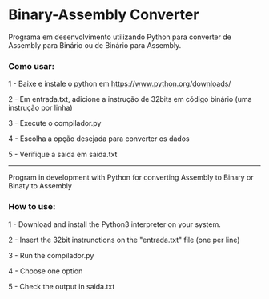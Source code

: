 # Binary-Assembly Converter
Programa em desenvolvimento utilizando Python para converter de Assembly para Binário ou de Binário para Assembly.

### Como usar:

1 - Baixe e instale o python em https://www.python.org/downloads/

2 - Em entrada.txt, adicione a instrução de 32bits em código binário (uma instrução por linha)

3 - Execute o compilador.py

4 - Escolha a opção desejada para converter os dados

5 - Verifique a saída em saida.txt

----

Program in development with Python for converting Assembly to Binary or Binaty to Assembly

### How to use:

1 - Download and install the Python3 interpreter on your system.

2 - Insert the 32bit instrunctions on the "entrada.txt" file (one per line)

3 - Run the compilador.py

4 - Choose one option

5 - Check the output in saida.txt

